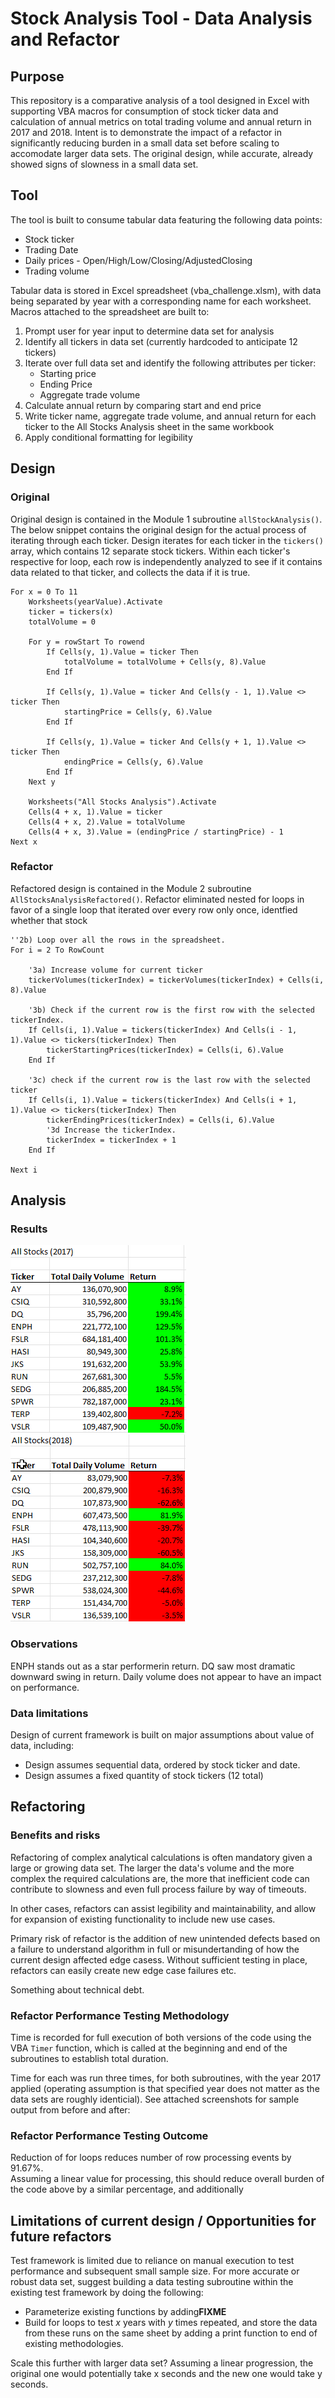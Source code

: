 # Stock Analysis Tool - Data Analysis and Refactor

## Purpose

This repository is a comparative analysis of a tool designed in Excel with supporting VBA macros for consumption of stock ticker data and calculation of  annual metrics on total trading volume and annual return in 2017 and 2018.  Intent is to demonstrate the impact of a refactor in significantly reducing burden in a small data set before scaling to accomodate larger data sets.  The original design, while accurate, already showed signs of slowness in a small data set.

## Tool

The tool is built to consume tabular data featuring the following data points:
* Stock ticker
* Trading Date
* Daily prices - Open/High/Low/Closing/AdjustedClosing
* Trading volume

Tabular data is stored in Excel spreadsheet (vba_challenge.xlsm), with data being separated by year with a corresponding name for each worksheet.  Macros attached to the spreadsheet are built to:
1. Prompt user for year input to determine data set for analysis
2. Identify all tickers in data set (currently hardcoded to anticipate 12 tickers)
3. Iterate over full data set and identify the following attributes per ticker:
    * Starting price
    * Ending Price
    * Aggregate trade volume
4. Calculate annual return by comparing start and end price
5. Write ticker name, aggregate trade volume, and annual return for each ticker to the All Stocks Analysis sheet in the same workbook
6. Apply conditional formatting for legibility

## Design

### Original

Original design is contained in the Module 1 subroutine `allStockAnalysis()`.  The below snippet contains the original design for the actual process of iterating through each ticker.  Design iterates for each ticker in the `tickers()` array, which contains 12 separate stock tickers.  Within each ticker's respective for loop, each row is independently analyzed to see if it contains data related to that ticker, and collects the data if it is true.

```
For x = 0 To 11
    Worksheets(yearValue).Activate
    ticker = tickers(x)
    totalVolume = 0
    
    For y = rowStart To rowend
        If Cells(y, 1).Value = ticker Then
            totalVolume = totalVolume + Cells(y, 8).Value
        End If
    
        If Cells(y, 1).Value = ticker And Cells(y - 1, 1).Value <> ticker Then
            startingPrice = Cells(y, 6).Value
        End If
        
        If Cells(y, 1).Value = ticker And Cells(y + 1, 1).Value <> ticker Then
            endingPrice = Cells(y, 6).Value
        End If
    Next y
            
    Worksheets("All Stocks Analysis").Activate
    Cells(4 + x, 1).Value = ticker
    Cells(4 + x, 2).Value = totalVolume
    Cells(4 + x, 3).Value = (endingPrice / startingPrice) - 1
Next x
```

### Refactor

Refactored design is contained in the Module 2 subroutine `AllStocksAnalysisRefactored()`. Refactor eliminated nested for loops in favor of a single loop that iterated over every row only once, identfied whether that stock 

```
''2b) Loop over all the rows in the spreadsheet.
For i = 2 To RowCount

    '3a) Increase volume for current ticker
    tickerVolumes(tickerIndex) = tickerVolumes(tickerIndex) + Cells(i, 8).Value
    
    '3b) Check if the current row is the first row with the selected tickerIndex.
    If Cells(i, 1).Value = tickers(tickerIndex) And Cells(i - 1, 1).Value <> tickers(tickerIndex) Then
        tickerStartingPrices(tickerIndex) = Cells(i, 6).Value
    End If
    
    '3c) check if the current row is the last row with the selected ticker
    If Cells(i, 1).Value = tickers(tickerIndex) And Cells(i + 1, 1).Value <> tickers(tickerIndex) Then
        tickerEndingPrices(tickerIndex) = Cells(i, 6).Value
        '3d Increase the tickerIndex.
        tickerIndex = tickerIndex + 1
    End If
        
Next i
```
## Analysis

### Results

![2017 good](resources/VBA_Challenge_2017.png)
![2017 bad](resources/VBA_Challenge_2018.png)

### Observations

ENPH stands out as a star performerin return. DQ saw most dramatic downward swing in return. Daily volume does not appear to have an impact on performance.

### Data limitations

Design of current framework is built on major assumptions about value of data, including:
* Design assumes sequential data, ordered by stock ticker and date.
* Design assumes a fixed quantity of stock tickers (12 total)

## Refactoring

### Benefits and risks

Refactoring of complex analytical calculations is often mandatory given a large or growing data set.  The larger the data's volume and the more complex the required calculations are, the more that inefficient code can contribute to slowness and even full process failure by way of timeouts.

In other cases, refactors can assist legibility and maintainability, and allow for expansion of existing functionality to include new use cases.

Primary risk of refactor is the addition of new unintended defects based on a failure to understand algorithm in full or misundertanding of how the current design affected edge casess.  Without sufficient testing in place, refactors can easily create new edge case failures etc.

Something about technical debt.

### Refactor Performance Testing Methodology

Time is recorded for full execution of both versions of the code using the VBA `Timer` function, which is called at the beginning and end of the subroutines to establish total duration.

Time for each was run three times, for both subroutines, with the year 2017 applied (operating assumption is that specified year does not matter as the data sets are roughly identicial).  See attached screenshots for sample output from before and after:

### Refactor Performance Testing Outcome

Reduction of for loops reduces number of row processing events by 91.67%.  
Assuming a linear value for processing, this should reduce overall burden of the code above by a similar percentage, and additionally 

## Limitations of current design / Opportunities for future refactors

Test framework is limited due to reliance on manual execution to test performance and subsequent small sample size.  For more accurate or robust data set, suggest building a data testing subroutine within the existing test framework by doing the following:
* Parameterize existing functions by adding**FIXME**
* Build for loops to test *x* years with *y* times repeated, and store the data from these runs on the same sheet by adding a print function to end of existing methodologies.

Scale this further with larger data set?  Assuming a linear progression, the original one would potentially take x seconds and the new one would take y seconds.